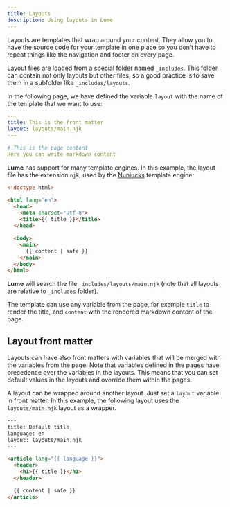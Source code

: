 ```yaml
---
title: Layouts
description: Using layouts in Lume
---
```


Layouts are templates that wrap around your content. They allow you to have the
source code for your template in one place so you don’t have to repeat things
like the navigation and footer on every page.

Layout files are loaded from a special folder named `_includes`. This folder can
contain not only layouts but other files, so a good practice is to save them in
a subfolder like `_includes/layouts`.

In the following page, we have defined the variable `layout` with the name of
the template that we want to use:

```yml
---
title: This is the front matter
layout: layouts/main.njk
---

# This is the page content
Here you can write markdown content
```

**Lume** has support for many template engines. In this example, the layout file
has the extension `njk`, used by the
[Nunjucks](https://mozilla.github.io/nunjucks/) template engine:

```html
<!doctype html>

<html lang="en">
  <head>
    <meta charset="utf-8">
    <title>{{ title }}</title>
  </head>

  <body>
    <main>
      {{ content | safe }}
    </main>
  </body>
</html>
```

**Lume** will search the file `_includes/layouts/main.njk` (note that all
layouts are relative to `_includes` folder).

The template can use any variable from the page, for example `title` to render
the title, and `content` with the rendered markdown content of the page.

## Layout front matter

Layouts can have also front matters with variables that will be merged with the
variables from the page. Note that variables defined in the pages have
precedence over the variables in the layouts. This means that you can set
default values in the layouts and override them within the pages.

A layout can be wrapped around another layout. Just set a `layout` variable in
front matter. In this example, the following layout uses the `layouts/main.njk`
layout as a wrapper.

```html
---
title: Default title
language: en
layout: layouts/main.njk
---

<article lang="{{ language }}">
  <header>
    <h1>{{ title }}</h1>
  </header>

  {{ content | safe }}
</article>
```
